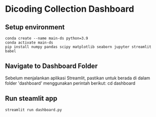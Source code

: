 # Dicoding Collection Dashboard

## Setup environment
```
conda create --name main-ds python=3.9
conda activate main-ds
pip install numpy pandas scipy matplotlib seaborn jupyter streamlit babel
```

## Navigate to Dashboard Folder
Sebelum menjalankan aplikasi Streamlit, pastikan untuk berada di dalam folder 'dashboard' menggunakan perintah berikut:
cd dashboard


## Run steamlit app
```
streamlit run dashboard.py
```

